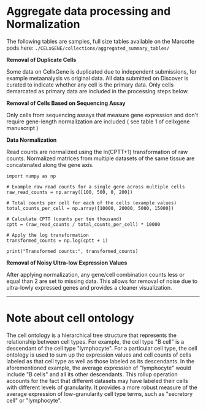# Aggregate data processing and Normalization

The following tables are samples, full size tables available on the Marcotte pods here: ```./CELxGENE/collections/aggregated_summary_tables/```

**Removal of Duplicate Cells**

Some data on CellxGene is duplicated due to independent submissions, for example metaanalysis vs original data. All data submitted on Discover is curated to indicate whether any cell
is the primary data. Only cells demarcated as primary data are included in the processing steps
below.

**Removal of Cells Based on Sequencing Assay**

Only cells from sequencing assays that measure gene expression and don't require gene-length
normalization are included ( see table 1 of cellxgene manuscript )

**Data Normalization**

Read counts are normalized using the ln(CPTT+1) transformation of raw counts.
Normalized matrices from multiple datasets of the same tissue are concatenated along the gene
axis.

```
import numpy as np

# Example raw read counts for a single gene across multiple cells
raw_read_counts = np.array([100, 500, 0, 200])

# Total counts per cell for each of the cells (example values)
total_counts_per_cell = np.array([10000, 20000, 5000, 15000])

# Calculate CPTT (counts per ten thousand)
cptt = (raw_read_counts / total_counts_per_cell) * 10000

# Apply the log transformation
transformed_counts = np.log(cptt + 1)

print("Transformed counts:", transformed_counts)
```

**Removal of Noisy Ultra-low Expression Values**

After applying normalization, any gene/cell combination counts less or equal than 2 are set to
missing data. This allows for removal of noise due to ultra-lowly expressed genes and provides
a cleaner visualization.

_____________________________________________________________________________________________

# Note about cell ontology

The cell ontology is a hierarchical tree structure that represents the relationship between cell
types. For example, the cell type "B cell" is a descendant of the cell type "lymphocyte". For a
particular cell type, the cell ontology is used to sum up the expression values and cell counts of
cells labeled as that cell type as well as those labeled as its descendants. In the aforementioned
example, the average expression of "lymphocyte" would include "B cells" and all its other
descendants.
This rollup operation accounts for the fact that different datasets may have labeled their cells
with different levels of granularity. It provides a more robust measure of the average expression
of low-granularity cell type terms, such as "secretory cell" or "lymphocyte".
